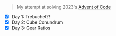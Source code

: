> My attempt at solving 2023's [Advent of Code](https://adventofcode.com/2023/)

- [x] Day 1: Trebuchet?!
- [x] Day 2: Cube Conundrum
- [x] Day 3: Gear Ratios 
